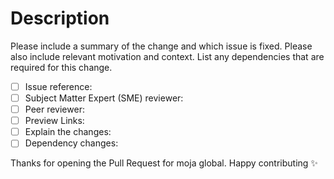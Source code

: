 # Description

Please include a summary of the change and which issue is fixed. Please also include relevant motivation and context. List any dependencies that are required for this change.

- [ ] Issue reference: <!-- Refer the issue that you have picked up link it to the Pull Request -->
- [ ] Subject Matter Expert (SME) reviewer: <!-- Refer the SME who can provide the technical feedback. Add NA if not known -->
- [ ] Peer reviewer: <!-- Refer the Peer reviewer who can provide the docs feedback. Add NA if not known -->
- [ ] Preview Links: <!-- Once the ReadTheDocs CI passes, navigate to the built docs and find where your documentation is being referenced. Add the link over here for easy reviews -->
- [ ] Explain the changes: <!-- Briefly explain the changes and purpose of your PR -->
- [ ] Dependency changes: <!-- Y/N; Explain if there are any dependency changes -->

Thanks for opening the Pull Request for moja global. Happy contributing ✨

<!--- Thanks for opening this pull request! If the tests fail, please feel free to reach out to us by leaving a comment down below and we will be happy to take a look --->
